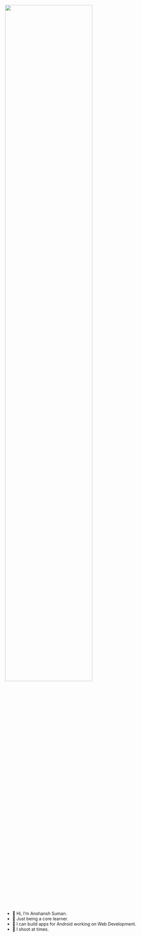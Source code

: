 <a href="#"><img align="center" width="75%" height="auto" src="https://cdn.dribbble.com/users/3281732/screenshots/6552930/ef066617-ce4e-45c9-ae22-1af21711119c.jpeg" height="75px"/></a>


- 👋 Hi, I’m Anshansh Suman.
- 🌱 Just being a core learner.
- 📱 I can build apps for Android working on Web Development.
- 📸 I shoot at times.
